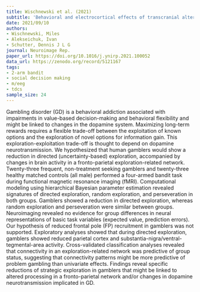 ```yaml
---
title: Wischnewski et al. (2021)
subtitle: 'Behavioral and electrocortical effects of transcranial alternating current stimulation during advice-guided decision-making'
date: 2021/09/10
authors:
- Wischnewski, Miles
- Alekseichuk, Ivan
- Schutter, Dennis J L G
journal: Neuroimage Rep.
paper_url: https://doi.org/10.1016/j.ynirp.2021.100052
data_url: https://zenodo.org/record/5121167
tags:
- 2-arm bandit
- social decision making
- m/eeg
- tdcs
sample_size: 24
---
```


Gambling disorder (GD) is a behavioral addiction associated with impairments in value-based decision-making and behavioral flexibility and might be linked to changes in the dopamine system. Maximizing long-term rewards requires a flexible trade-off between the exploitation of known options and the exploration of novel options for information gain. This exploration-exploitation trade-off is thought to depend on dopamine neurotransmission. We hypothesized that human gamblers would show a reduction in directed (uncertainty-based) exploration, accompanied by changes in brain activity in a fronto-parietal exploration-related network. Twenty-three frequent, non-treatment seeking gamblers and twenty-three healthy matched controls (all male) performed a four-armed bandit task during functional magnetic resonance imaging (fMRI). Computational modeling using hierarchical Bayesian parameter estimation revealed signatures of directed exploration, random exploration, and perseveration in both groups. Gamblers showed a reduction in directed exploration, whereas random exploration and perseveration were similar between groups. Neuroimaging revealed no evidence for group differences in neural representations of basic task variables (expected value, prediction errors). Our hypothesis of reduced frontal pole (FP) recruitment in gamblers was not supported. Exploratory analyses showed that during directed exploration, gamblers showed reduced parietal cortex and substantia-nigra/ventral-tegmental-area activity. Cross-validated classification analyses revealed that connectivity in an exploration-related network was predictive of group status, suggesting that connectivity patterns might be more predictive of problem gambling than univariate effects. Findings reveal specific reductions of strategic exploration in gamblers that might be linked to altered processing in a fronto-parietal network and/or changes in dopamine neurotransmission implicated in GD.
